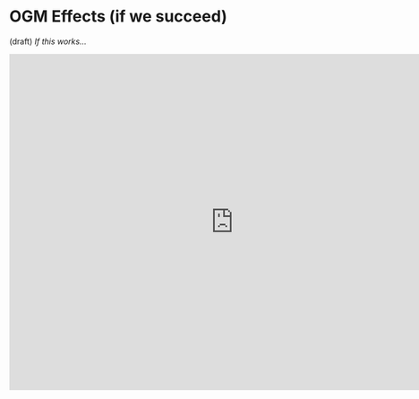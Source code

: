 # OGM Effects (if we succeed)
(draft) 
*If this works...*


<iframe width="800" height="600" src="https://app.thebrain.com/brain/3d80058c-14d8-5361-0b61-a061f89baf87/ad88b061-b011-4bc1-aa56-54ead8de79ab" frameborder="0"></iframe> 

